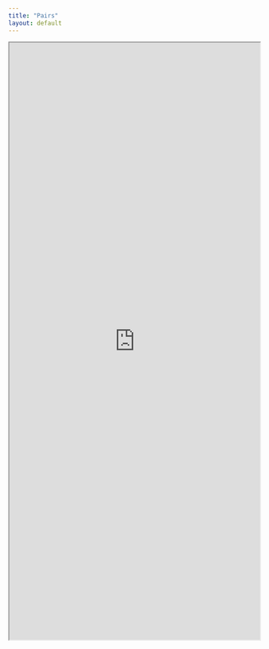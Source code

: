 ```yaml
---
title: "Pairs"
layout: default
---
```


<iframe src="https://docs.google.com/spreadsheets/d/1Avq5hyET4wefKZBuLunvXpd9M5SqF__ubDNlg0i8PoM/pubhtml?widget=true&amp;headers=false" style="width:100%; height:1200px"></iframe>
